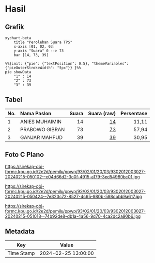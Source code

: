 # Hasil

## Grafik

```mermaid
xychart-beta
    title "Perolehan Suara TPS"
    x-axis [01, 02, 03]
    y-axis "Suara" 0 --> 73
    bar [14, 73, 39]
```

```mermaid
%%{init: {"pie": {"textPosition": 0.5}, "themeVariables": {"pieOuterStrokeWidth": "5px"}} }%%
pie showData
    "1" : 14
    "2" : 73
    "3" : 39
```

## Tabel

| No. | Nama Paslon    | Suara | Suara (raw) | Persentase |
|:--- |:-------------- | -----:| -----------:| ----------:|
| 1   | ANIES MUHAIMIN | 14    | [14][p-1]   | 11,11      |
| 2   | PRABOWO GIBRAN | 73    | [73][p-2]   | 57,94      |
| 3   | GANJAR MAHFUD  | 39    | [39][p-3]   | 30,95      |


[p-1]: https://github.com/gigit-pemilu/pemilu-2024-93-papua-selatan/blob/main/pilpres/hitung-suara/sub/93-papua-selatan/sub/02-boven-digoel/sub/01-mandobo/sub/2003-persatuan/sub/027-tps/sub/paslon-1.txt
[p-2]: https://github.com/gigit-pemilu/pemilu-2024-93-papua-selatan/blob/main/pilpres/hitung-suara/sub/93-papua-selatan/sub/02-boven-digoel/sub/01-mandobo/sub/2003-persatuan/sub/027-tps/sub/paslon-2.txt
[p-3]: https://github.com/gigit-pemilu/pemilu-2024-93-papua-selatan/blob/main/pilpres/hitung-suara/sub/93-papua-selatan/sub/02-boven-digoel/sub/01-mandobo/sub/2003-persatuan/sub/027-tps/sub/paslon-3.txt

## Foto C Plano

https://sirekap-obj-formc.kpu.go.id/2e2d/pemilu/ppwp/93/02/01/20/03/9302012003027-20240215-050102--c04d66d2-3c0f-4915-a179-3ed54980bc01.jpg

https://sirekap-obj-formc.kpu.go.id/2e2d/pemilu/ppwp/93/02/01/20/03/9302012003027-20240215-050424--7e323c72-8527-4c95-980b-598cbbb9a617.jpg

https://sirekap-obj-formc.kpu.go.id/2e2d/pemilu/ppwp/93/02/01/20/03/9302012003027-20240215-051018--74b92de8-db1a-4a56-9d70-4ca2dc2a90b6.jpg


## Metadata

| Key        | Value               |
| ---------- | ------------------- |
| Time Stamp | 2024-02-25 13:00:00 |




